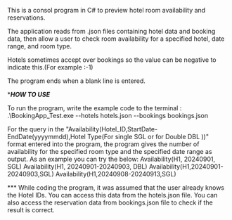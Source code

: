 This is a consol program in C# to preview hotel room availability and reservations. 

The application reads from .json files containing hotel data and booking data, then allow a user to check room availability for a specified hotel, date range, and room type. 

Hotels sometimes accept over bookings so the value can be negative to indicate this.(For example :-1)

The program ends when a blank line is entered.  


**********************HOW TO USE*********************

To run the program, write the example code to the terminal : .\BookingApp_Test.exe --hotels hotels.json --bookings bookings.json

For the query in the "Availability(Hotel_ID,StartDate-EndDate(yyyymmdd),Hotel Type(For single SGL or for Double DBL ))" format entered into the program, the program gives the number of availability for the specified room type and the specified date range as output.
As an example you can try the below: 
    Availability(H1, 20240901, SGL)
    Availability(H1, 20240901-20240903, DBL)
    Availability(H1,20240901-20240903,SGL)
    Availability(H1,20240908-20240913,SGL)

*** While coding the program, it was assumed that the user already knows the Hotel IDs.
    You can access this data from the hotels.json file.
    You can also access the reservation data from bookings.json file to check if the result is correct.


                


